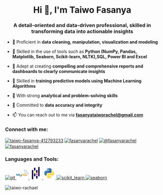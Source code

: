 <!--
**Taiwo-Rachael/Taiwo-Rachael** is a ✨ _special_ ✨ repository because its `README.md` (this file) appears on your GitHub profile.

Here are some ideas to get you started:

- 🔭 I’m currently working on ...
- 🌱 I’m currently learning ...
- 👯 I’m looking to collaborate on ...
- 🤔 I’m looking for help with ...
- 💬 Ask me about ...
- 📫 How to reach me: ...
- 😄 Pronouns: ...
- ⚡ Fun fact: ...
-->

<h1 align="center">Hi 👋, I'm Taiwo Fasanya</h1>
<h3 align="center">A detail-oriented and data-driven professional, skilled in transforming data into actionable insights</h3>

- 🌱 Proficient in **data cleaning, manipulation, visualization and modeling**
- 🌱 Skilled in the use of tools such as **Python (NumPy, Pandas, Matplotlib, Seaborn, Scikit-learn, NLTK),SQL, Power BI and Excel**
- 🌱 Adept at creating **compelling and comprehensive reports and dashboards to clearly communicate insights**
- 🌱 Skilled in **training predictive models using Machine Learning Algorithms**
- 🌱 With strong **analytical and problem-solving skills**
- 🌱 Committed to **data accuracy and integrity**

- 📫 You can reach out to me via **fasanyataiworachel@gmail.com**

<h3 align="left">Connect with me:</h3>
<p align="left">
<a href="https://linkedin.com/in/taiwo-fasanya-412793233" target="blank"><img align="center" src="https://raw.githubusercontent.com/rahuldkjain/github-profile-readme-generator/master/src/images/icons/Social/linked-in-alt.svg" alt="taiwo-fasanya-412793233" height="30" width="40" /></a>
<a href="https://kaggle.com/fasanyarachel" target="blank"><img align="center" src="https://raw.githubusercontent.com/rahuldkjain/github-profile-readme-generator/master/src/images/icons/Social/kaggle.svg" alt="fasanyarachel" height="30" width="40" /></a>
<a href="https://medium.com/@fasanyarachel" target="blank"><img align="center" src="https://raw.githubusercontent.com/rahuldkjain/github-profile-readme-generator/master/src/images/icons/Social/medium.svg" alt="@fasanyarachel" height="30" width="40" /></a>
<a href="https://www.hackerrank.com/fasanyarachel" target="blank"><img align="center" src="https://raw.githubusercontent.com/rahuldkjain/github-profile-readme-generator/master/src/images/icons/Social/hackerrank.svg" alt="fasanyarachel" height="30" width="40" /></a>
</p>

<h3 align="left">Languages and Tools:</h3>
<p align="left"> <a href="https://git-scm.com/" target="_blank" rel="noreferrer"> <img src="https://www.vectorlogo.zone/logos/git-scm/git-scm-icon.svg" alt="git" width="40" height="40"/> </a> <a href="https://www.mysql.com/" target="_blank" rel="noreferrer"> <img src="https://raw.githubusercontent.com/devicons/devicon/master/icons/mysql/mysql-original-wordmark.svg" alt="mysql" width="40" height="40"/> </a> <a href="https://pandas.pydata.org/" target="_blank" rel="noreferrer"> <img src="https://raw.githubusercontent.com/devicons/devicon/2ae2a900d2f041da66e950e4d48052658d850630/icons/pandas/pandas-original.svg" alt="pandas" width="40" height="40"/> </a> <a href="https://www.python.org" target="_blank" rel="noreferrer"> <img src="https://raw.githubusercontent.com/devicons/devicon/master/icons/python/python-original.svg" alt="python" width="40" height="40"/> </a> <a href="https://scikit-learn.org/" target="_blank" rel="noreferrer"> <img src="https://upload.wikimedia.org/wikipedia/commons/0/05/Scikit_learn_logo_small.svg" alt="scikit_learn" width="40" height="40"/> </a> <a href="https://seaborn.pydata.org/" target="_blank" rel="noreferrer"> <img src="https://seaborn.pydata.org/_images/logo-mark-lightbg.svg" alt="seaborn" width="40" height="40"/> </a> </p>

<p><img align="center" src="https://github-readme-stats.vercel.app/api/top-langs?username=taiwo-rachael&show_icons=true&locale=en&layout=compact" alt="taiwo-rachael" /></p>
